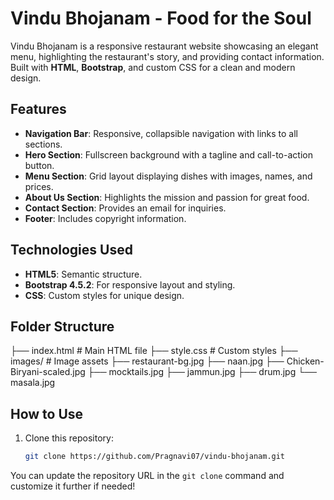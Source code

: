 # Vindu Bhojanam - Food for the Soul

Vindu Bhojanam is a responsive restaurant website showcasing an elegant menu, highlighting the restaurant's story, and providing contact information. Built with **HTML**, **Bootstrap**, and custom CSS for a clean and modern design.

## Features
- **Navigation Bar**: Responsive, collapsible navigation with links to all sections.
- **Hero Section**: Fullscreen background with a tagline and call-to-action button.
- **Menu Section**: Grid layout displaying dishes with images, names, and prices.
- **About Us Section**: Highlights the mission and passion for great food.
- **Contact Section**: Provides an email for inquiries.
- **Footer**: Includes copyright information.

## Technologies Used
- **HTML5**: Semantic structure.
- **Bootstrap 4.5.2**: For responsive layout and styling.
- **CSS**: Custom styles for unique design.

## Folder Structure
├── index.html # Main HTML file ├── style.css # Custom styles ├── images/ # Image assets ├── restaurant-bg.jpg ├── naan.jpg ├── Chicken-Biryani-scaled.jpg ├── mocktails.jpg ├── jammun.jpg ├── drum.jpg └── masala.jpg

## How to Use
1. Clone this repository:
   ```bash
   git clone https://github.com/Pragnavi07/vindu-bhojanam.git


You can update the repository URL in the `git clone` command and customize it further if needed!
